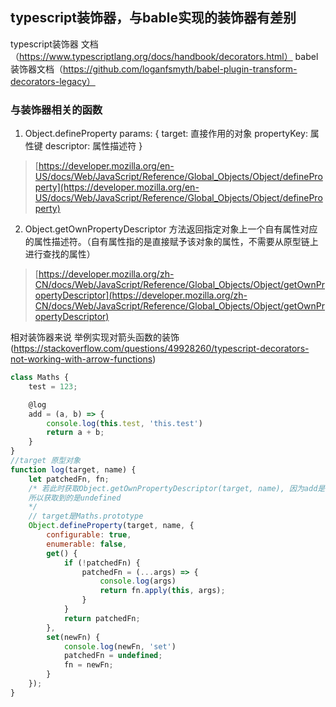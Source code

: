 ## typescript装饰器，与bable实现的装饰器有差别
typescript装饰器 文档（https://www.typescriptlang.org/docs/handbook/decorators.html）
babel装饰器文档（https://github.com/loganfsmyth/babel-plugin-transform-decorators-legacy）

### 与装饰器相关的函数
1. Object.defineProperty
params: {
target: 直接作用的对象
propertyKey: 属性键
descriptor: 属性描述符
}
> [https://developer.mozilla.org/en-US/docs/Web/JavaScript/Reference/Global_Objects/Object/defineProperty](https://developer.mozilla.org/en-US/docs/Web/JavaScript/Reference/Global_Objects/Object/defineProperty)

2. Object.getOwnPropertyDescriptor
方法返回指定对象上一个自有属性对应的属性描述符。（自有属性指的是直接赋予该对象的属性，不需要从原型链上进行查找的属性）
> [https://developer.mozilla.org/zh-CN/docs/Web/JavaScript/Reference/Global_Objects/Object/getOwnPropertyDescriptor](https://developer.mozilla.org/zh-CN/docs/Web/JavaScript/Reference/Global_Objects/Object/getOwnPropertyDescriptor)


相对装饰器来说
举例实现对箭头函数的装饰(https://stackoverflow.com/questions/49928260/typescript-decorators-not-working-with-arrow-functions)
```javascript
class Maths {
    test = 123;

    @log
    add = (a, b) => {
        console.log(this.test, 'this.test')
        return a + b;
    }
}
//target 原型对象
function log(target, name) {
    let patchedFn, fn;
    /* 若此时获取Object.getOwnPropertyDescriptor(target, name), 因为add是class fileds(Class fields are just assigned to this in constructor.) (class field because it doesn't exist on class prototype)
    所以获取到的是undefined
    */ 
    // target是Maths.prototype
    Object.defineProperty(target, name, {
        configurable: true,
        enumerable: false,
        get() {
            if (!patchedFn) {
                patchedFn = (...args) => {
                    console.log(args)
                    return fn.apply(this, args);
                }
            }
            return patchedFn;
        },
        set(newFn) {
            console.log(newFn, 'set')
            patchedFn = undefined;
            fn = newFn;
        }
    });
}
```
